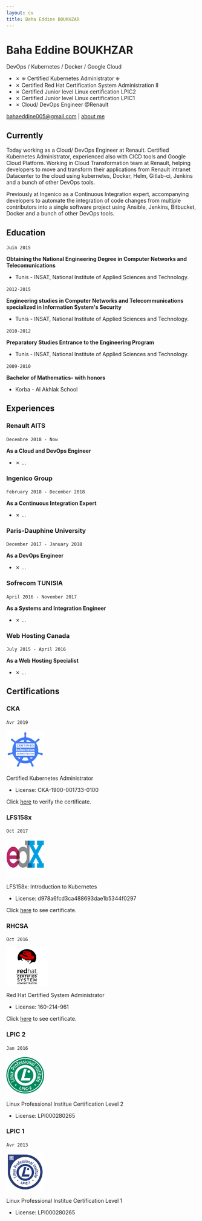 ```yaml
---
layout: cv
title: Baha Eddine BOUKHZAR
---
```

# Baha Eddine BOUKHZAR 
DevOps / Kubernetes / Docker / Google Cloud
* ✗ ⎈ Certified Kubernetes Administrator ⎈
* ✗ Certified Red Hat Certification System Administration II
* ✗ Certified Junior level Linux certification LPIC2
* ✗ Certified Junior level Linux certification LPIC1
* ✗ Cloud/ DevOps Engineer @Renault
<div id="webaddress">
<a target="_blank"  href="bahaeddine005@gmail.com">bahaeddine005@gmail.com</a>
| <a target="_blank"  href="https://about.me/bahaeddine"> about me</a>
</div>

## Currently

Today working as a Cloud/ DevOps Engineer at Renault. Certified Kubernetes Administrator, experienced also with CICD tools and Google Cloud Platform. Working in Cloud Transformation team at Renault, helping developers to move and transform their applications from Renault intranet Datacenter to the cloud using kubernetes, Docker, Helm, Gitlab-ci, Jenkins and a bunch of other DevOps tools.

Previously at Ingenico as a Continuous Integration expert, accompanying developers to automate the integration of code changes from multiple contributors into a single software project using Ansible, Jenkins, Bitbucket, Docker and a bunch of other DevOps tools.

## Education

`Juin 2015`

__Obtaining the National Engineering Degree in Computer Networks and Telecomunications__
- Tunis - INSAT, National Institute of Applied Sciences and Technology.


`2012-2015`

__Engineering studies in Computer Networks and Telecommunications specialized in Information System's Security__
- Tunis - INSAT, National Institute of Applied Sciences and Technology.

`2010-2012`

__Preparatory Studies Entrance to the Engineering Program__
- Tunis - INSAT, National Institute of Applied Sciences and Technology.

`2009-2010`

__Bachelor of Mathematics- with honors__
- Korba - Al Akhlak School

## Experiences

### Renault AITS
`Decembre 2018 - Now`

__As a Cloud and DevOps Engineer__
* ✗ ...

### Ingenico Group
`February 2018 - December 2018`

__As a Continuous Integration Expert__
* ✗ ...

### Paris-Dauphine University
`December 2017 - January 2018`

__As a DevOps Engineer__
* ✗ ...

### Sofrecom TUNISIA
`April 2016 - November 2017`

__As a Systems and Integration Engineer__
* ✗ ...

### Web Hosting Canada
`July 2015 - April 2016`

__As a Web Hosting Specialist__
* ✗ ...

## Certifications

### CKA
`Avr 2019`

<img src="./media/images/logo_cka.png" alt="cka" height="100" width="100">

Certified Kubernetes Administrator
* License: CKA-1900-001733-0100

Click <a href="https://www.youracclaim.com/badges/5450373b-bc68-4c3e-84cd-5fb92c1fc9ec">here</a> to verify the certificate.

### LFS158x
`Oct 2017`

<img src="./media/images/edx.png" alt="edx" height="100" width="100">

LFS158x: Introduction to Kubernetes
* License: d978a6fcd3ca488693dae1b5344f0297

Click <a href="https://courses.edx.org/certificates/d978a6fcd3ca488693dae1b5344f0297">here</a> to see certificate.

### RHCSA

`Oct 2016`

<img src="./media/images/rhcsa.png" alt="rhcsa" height="100" width="110">

Red Hat Certified System Administrator
* License: 160-214-961 

Click <a href="https://www.redhat.com/rhtapps/certification/verify/?certId=160-214-961">here</a> to see certificate.

### LPIC 2

`Jan 2016`

<img src="./media/images/lpic2.png" alt="lpic2" height="100" width="100">

Linux Professional Institue Certification Level 2
* License: LPI000280265

### LPIC 1

`Avr 2013`

<img src="./media/images/lpic1.png" alt="lpic1" height="100" width="100">

Linux Professional Institue Certification Level 1
* License: LPI000280265